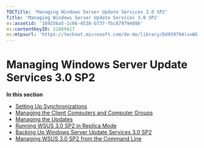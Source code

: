 ```yaml
---
TOCTitle: 'Managing Windows Server Update Services 3.0 SP2'
Title: 'Managing Windows Server Update Services 3.0 SP2'
ms:assetid: '16925ba5-1c66-4538-b737-fbc879794d9b'
ms:contentKeyID: 21669417
ms:mtpsurl: 'https://technet.microsoft.com/de-de/library/Dd939794(v=WS.10)'
---
```


Managing Windows Server Update Services 3.0 SP2
===============================================

**In this section**

-   [Setting Up Synchronizations](https://technet.microsoft.com/885cf0be-9cdf-4c45-a54f-944bf1f35a48)
-   [Managing the Client Computers and Computer Groups](https://technet.microsoft.com/5549522b-8fb2-4376-8982-66ae9bbcc72e)
-   [Managing the Updates](https://technet.microsoft.com/d115658a-9e26-49c5-bccb-8d00038fad9d)
-   [Running WSUS 3.0 SP2 in Replica Mode](https://technet.microsoft.com/bbcd889e-3d5d-4e68-9357-fa85b4685fed)
-   [Backing Up Windows Server Update Services 3.0 SP2](https://technet.microsoft.com/df778948-c8eb-4b09-8db3-94a496340713)
-   [Managing WSUS 3.0 SP2 from the Command Line](https://technet.microsoft.com/4d4b90e9-bbb2-429a-92c9-1e5388240416)